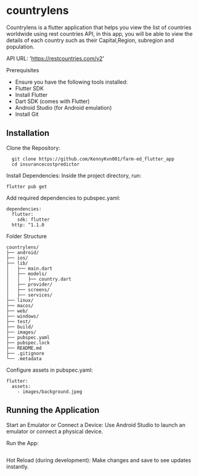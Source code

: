 # countrylens

Countrylens is a flutter application that helps you view the list of countries worldwide using rest countries API, in this app, you will be able to view the details of each country such as their Capital,Region, subregion and population.

API URL: 'https://restcountries.com/v2'

Prerequisites
- Ensure you have the following tools installed:
- Flutter SDK
- Install Flutter
- Dart SDK (comes with Flutter)
- Android Studio (for Android emulation)
-  Install Git

<h2>Installation</h2>
Clone the Repository:

```
  git clone https://github.com/KennyKvn001/farm-ed_flutter_app
  cd insurancecostpredictor
  ``` 
Install Dependencies: Inside the project directory, run:
```
flutter pub get
```
Add required dependencies to pubspec.yaml:
```
dependencies:
  flutter:
    sdk: flutter
  http: ^1.1.0
```
Folder Structure
```
countrylens/
├── android/
├── ios/
├── lib/
│   ├── main.dart
│   ├── models/
│   │   ├── country.dart
│   ├── provider/
│   ├── screens/
│   ├── services/
├── linux/
├── macos/
├── web/
├── windows/
├── test/
├── build/
├── images/
├── pubspec.yaml
├── pubspec.lock
├── README.md
├── .gitignore
└── .metadata
```
Configure assets in pubspec.yaml:

```
flutter:
  assets:
    - images/background.jpeg
```
<h2>Running the Application</h2>

Start an Emulator or Connect a Device: Use Android Studio to launch an emulator or connect a physical device.

Run the App:

```flutter run
```
Hot Reload (during development): Make changes and save to see updates instantly.

